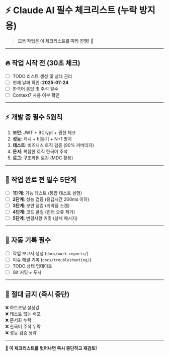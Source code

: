 # ⚡ Claude AI 필수 체크리스트 (누락 방지용)

> **모든 작업은 이 체크리스트를 따라 진행!** 🚨

---

## 🔥 **작업 시작 전 (30초 체크)**
- [ ] TODO 리스트 생성 및 상태 관리
- [ ] 현재 날짜 확인: **2025-07-24** 
- [ ] 한국어 응답 및 주석 필수
- [ ] Context7 사용 여부 확인

---

## ⚡ **개발 중 필수 5원칙**
1. **보안**: JWT + BCrypt + 권한 체크
2. **성능**: 캐시 + 비동기 + N+1 방지  
3. **테스트**: 비즈니스 로직 검증 (90% 커버리지)
4. **문서**: 복잡한 로직 한국어 주석
5. **로그**: 구조화된 로깅 (MDC 활용)

---

## 🎯 **작업 완료 전 필수 5단계**
- [ ] **1단계**: 기능 테스트 (통합 테스트 실행)
- [ ] **2단계**: 성능 검증 (응답시간 200ms 이하)  
- [ ] **3단계**: 보안 점검 (취약점 스캔)
- [ ] **4단계**: 코드 품질 (린터 오류 제거)
- [ ] **5단계**: 변경사항 커밋 (상세 메시지)

---

## 📝 **자동 기록 필수**
- [ ] 작업 보고서 생성 (`docs/work-reports/`)
- [ ] 이슈 해결 기록 (`docs/troubleshooting/`)  
- [ ] TODO 상태 업데이트
- [ ] Git 커밋 + 푸시

---

## 🚨 **절대 금지 (즉시 중단)**
❌ 하드코딩 설정값  
❌ 테스트 없는 배포  
❌ 문서화 누락  
❌ 한국어 주석 누락  
❌ 성능 검증 생략  

---

**📌 이 체크리스트를 벗어나면 즉시 중단하고 재검토!** 